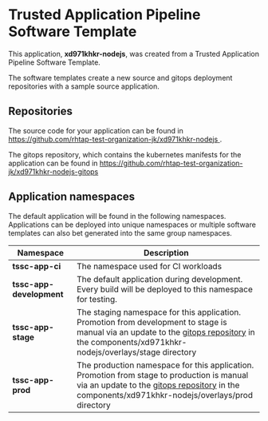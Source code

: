 # Trusted Application Pipeline Software Template

This application, **xd971khkr-nodejs**, was created from a Trusted Application Pipeline Software Template.

The software templates create a new source and gitops deployment repositories with a sample source application. 

## Repositories

The source code for your application can be found in [https://github.com/rhtap-test-organization-jk/xd971khkr-nodejs ](https://github.com/rhtap-test-organization-jk/xd971khkr-nodejs ).
 
The gitops repository, which contains the kubernetes manifests for the application can be found in 
[https://github.com/rhtap-test-organization-jk/xd971khkr-nodejs-gitops ](https://github.com/rhtap-test-organization-jk/xd971khkr-nodejs-gitops ) 

## Application namespaces 

The default application will be found in the following namespaces. Applications can be deployed into unique namespaces or multiple software templates can also bet generated into the same group namespaces.  

|  Namespace   |  Description   |  
| -------- | -------- |
| **tssc-app-ci** | The namespace used for CI workloads |
| **tssc-app-development** | The default application during development. Every build will be deployed to this namespace for testing. |
| **tssc-app-stage** | The staging namespace for this application. Promotion from development to stage is manual via an update to the [gitops repository](https://github.com/rhtap-test-organization-jk/xd971khkr-nodejs-gitops ) in the components/xd971khkr-nodejs/overlays/stage directory |
| **tssc-app-prod** | The production namespace for this application. Promotion from stage to production is manual via an update to the [gitops repository](https://github.com/rhtap-test-organization-jk/xd971khkr-nodejs-gitops ) in the components/xd971khkr-nodejs/overlays/prod directory |
